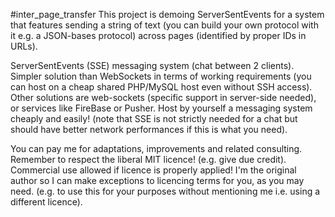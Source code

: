 #inter_page_transfer This project is demoing ServerSentEvents for a system that features sending a string of text 
(you can build your own protocol with it e.g. a JSON-bases protocol)
across pages (identified by proper IDs in URLs).

ServerSentEvents (SSE) messaging system (chat between 2 clients). Simpler solution than WebSockets in terms of working requirements (you can host on a cheap shared PHP/MySQL host even without SSH access). Other solutions are web-sockets (specific support in server-side needed), or services like FireBase or Pusher. Host by yourself a messaging system cheaply and easily! (note that SSE is not strictly needed for a chat but should have better network performances if this is what you need).

You can pay me for adaptations, improvements and related consulting.
Remember to respect the liberal MIT licence! (e.g. give due credit).
Commercial use allowed if licence is properly applied!
I'm the original author so I can make exceptions to licencing terms for you, as you may need. (e.g. to use this for your purposes without mentioning me i.e. using a different licence).
